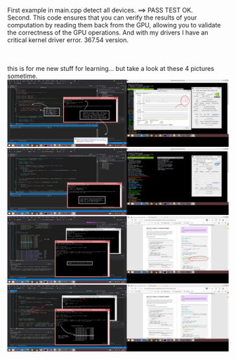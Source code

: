 First example in main.cpp detect all devices. ==> PASS TEST OK.<br />
Second. This code ensures that you can verify the results of your computation by reading them back from the GPU, 
allowing you to validate the correctness of the GPU operations.
And with my drivers I have an critical kernel driver error. 367.54 version.

<br /><br />
this is for me new stuff for learning... but take a look at these 4 pictures sometime. 
![dump](https://raw.githubusercontent.com/KarolDuracz/scratchpad/main/Win32/Direct3D11%20and%20Intel3000%20or%20NvidiaGT540M/17%20-%2005-09-2024%20-%20ok%20na%20razie%20tyle%20wiem.png)
![dump](https://raw.githubusercontent.com/KarolDuracz/scratchpad/main/Win32/Direct3D11%20and%20Intel3000%20or%20NvidiaGT540M/18%20-%2005-09-2024%20-%20cd.png)
![dump](https://raw.githubusercontent.com/KarolDuracz/scratchpad/main/Win32/Direct3D11%20and%20Intel3000%20or%20NvidiaGT540M/19%20-%2005-09-2024%20-%20intel%203000%20featurs%20level%20test.png)
![dump](https://raw.githubusercontent.com/KarolDuracz/scratchpad/main/Win32/Direct3D11%20and%20Intel3000%20or%20NvidiaGT540M/20%20-%2005-09-2024%20-%20cd.png)
